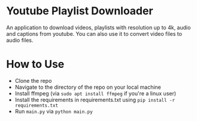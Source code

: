 # Youtube Playlist Downloader
 
An application to download videos, playlists with resolution up to 4k, audio and captions from youtube. 
You can also use it to convert video files to audio files.

# How to Use
- Clone the repo
- Navigate to the directory of the repo on your local machine
- Install ffmpeg (via `sudo apt install ffmpeg` if you're a linux user)
- Install the requirements in requirements.txt using `pip install -r requirements.txt`
- Run `main.py` via `python main.py`
